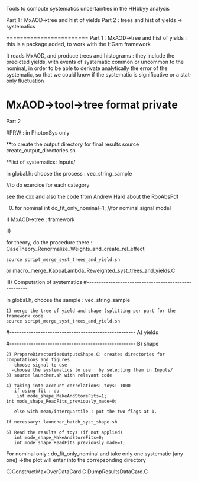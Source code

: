Tools to compute systematics uncertainties in the HHbbyy analysis

Part 1 : MxAOD->tree and hist of yields
Part 2 : trees and hist of yields -> systematics

========================
Part 1 : MxAOD->tree and hist of yields : this is a package added, to work with the HGam framework

It reads MxAOD, and produce trees and histograms : they include the predicted yields, with events of systematic common or uncommon to the nominal, in order to be able to derivate analytically the error of the systematic, so that we could know if the systematic is significative or a stat-only fluctuation 

MxAOD->tool->tree format private
========================
Part 2

#PRW : in PhotonSys only

**to create the output directory for final results
source create_output_directories.sh

**list of systematics:
Inputs/

in global.h: choose the process : vec_string_sample

//to do exercice for each category

see the cxx and also the code from Andrew Hard about the RooAbsPdf

0) for nominal
int do_fit_only_nominal=1; //for nominal signal model

I) MxAOD->tree : framework

II)

for theory, do the procedure there : CaseTheory_Renormalize_Weights_and_create_rel_effect

    source script_merge_syst_trees_and_yield.sh
 or macro_merge_KappaLambda_Reweighted_syst_trees_and_yields.C

III) Computation of systematics
#-----------------------------------------------------

in global.h, choose the sample : vec_string_sample

    1) merge the tree of yield and shape (splitting per part for the framework code
    source script_merge_syst_trees_and_yield.sh
#-----------------------------------------------------
    A) yields

#-----------------------------------------------------
    B) shape
       
    2) PrepareDirectoriesOutputsShape.C: creates directories for computations and figures
      -choose signal to use
      -choose the systematics to use : by selecting them in Inputs/
    3) source launcher.sh with relevant code

    4) taking into account correlations: toys: 1000
       if using fit : do
        int mode_shape_MakeAndStoreFits=1;
	int mode_shape_ReadFits_previously_made=0;

       else with mean/interquartile : put the two flags at 1.

    If necessary: launcher_batch_syst_shape.sh

    6) Read the results of toys (if not applied)
       int mode_shape_MakeAndStoreFits=0;
       int mode_shape_ReadFits_previously_made=1;

For nominal only :
do_fit_only_nominal
and take only one systematic (any one)
->the plot will enter into the correpsonding directory

C)ConstructMaxOverDataCard.C
DumpResultsDataCard.C
